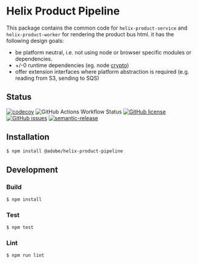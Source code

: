 # Helix Product Pipeline

This package contains the common code for `helix-product-service` and `helix-product-worker` for rendering the product bus html. it has the following design goals:

- be platform neutral, i.e. not using node or browser specific modules or dependencies.
- +/-0 runtime dependencies (eg. node [crypto](https://nodejs.org/api/crypto.html))
- offer extension interfaces where platform abstraction is required (e.g. reading from S3, sending to SQS)

## Status
[![codecov](https://img.shields.io/codecov/c/github/adobe-rnd/helix-product-pipeline.svg)](https://codecov.io/gh/adobe-rnd/helix-product-pipeline)
![GitHub Actions Workflow Status](https://img.shields.io/github/actions/workflow/status/adobe-rnd/helix-product-pipeline/main.yaml)
[![GitHub license](https://img.shields.io/github/license/adobe-rnd/helix-product-pipeline.svg)](https://github.com/adobe-rnd/helix-product-pipeline/blob/master/LICENSE.txt)
[![GitHub issues](https://img.shields.io/github/issues/adobe-rnd/helix-product-pipeline.svg)](https://github.com/adobe-rnd/helix-product-pipeline/issues)
[![semantic-release](https://img.shields.io/badge/%20%20%F0%9F%93%A6%F0%9F%9A%80-semantic--release-e10079.svg)](https://github.com/semantic-release/semantic-release)

## Installation

```bash
$ npm install @adobe/helix-product-pipeline
```
## Development

### Build

```bash
$ npm install
```

### Test

```bash
$ npm test
```

### Lint

```bash
$ npm run lint
```
